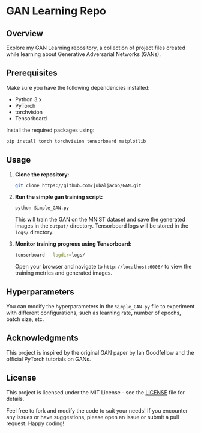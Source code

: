 # GAN Learning Repo

## Overview
Explore my GAN Learning repository, a collection of project files created while learning about Generative Adversarial Networks (GANs).

## Prerequisites

Make sure you have the following dependencies installed:

- Python 3.x
- PyTorch
- torchvision
- Tensorboard

Install the required packages using:

```bash
pip install torch torchvision tensorboard matplotlib
```


## Usage

1. **Clone the repository:**

   ```bash
   git clone https://github.com/jubaljacob/GAN.git
   ```

2. **Run the simple gan training script:**

   ```bash
   python Simple_GAN.py
   ```

   This will train the GAN on the MNIST dataset and save the generated images in the `output/` directory. Tensorboard logs will be stored in the `logs/` directory.

3. **Monitor training progress using Tensorboard:**

   ```bash
   tensorboard --logdir=logs/
   ```

   Open your browser and navigate to `http://localhost:6006/` to view the training metrics and generated images.

## Hyperparameters

You can modify the hyperparameters in the `Simple_GAN.py` file to experiment with different configurations, such as learning rate, number of epochs, batch size, etc.

## Acknowledgments

This project is inspired by the original GAN paper by Ian Goodfellow and the official PyTorch tutorials on GANs.

## License

This project is licensed under the MIT License - see the [LICENSE](LICENSE) file for details.

Feel free to fork and modify the code to suit your needs! If you encounter any issues or have suggestions, please open an issue or submit a pull request. Happy coding!
